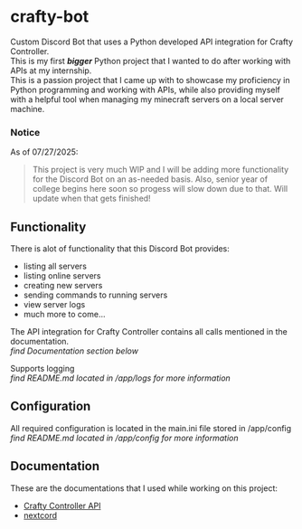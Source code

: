 # crafty-bot

Custom Discord Bot that uses a Python developed API integration for Crafty Controller.  
This is my first ***bigger*** Python project that I wanted to do after working with APIs at my internship.  
This is a passion project that I came up with to showcase my proficiency in Python programming and working with APIs, while also providing myself with a helpful tool when managing my minecraft servers on a local server machine.

### Notice
As of 07/27/2025:  
> This project is very much WIP and I will be adding more functionality for the Discord Bot on an as-needed basis. Also, senior year of college begins here soon so progess will slow down due to that. Will update when that gets finished!

## Functionality

There is alot of functionality that this Discord Bot provides:  
* listing all servers
* listing online servers
* creating new servers
* sending commands to running servers
* view server logs
* much more to come...

The API integration for Crafty Controller contains all calls mentioned in the documentation.  
*find Documentation section below*

Supports logging  
*find README.md located in /app/logs for more information*

## Configuration

All required configuration is located in the main.ini file stored in /app/config  
*find README.md located in /app/config for more information*

## Documentation

These are the documentations that I used while working on this project:  
* [Crafty Controller API](https://wiki.craftycontrol.com/en/4/docs/API%20V2)
* [nextcord](https://docs.nextcord.dev/en/stable/index.html)
